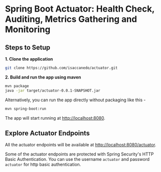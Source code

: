 # Spring Boot Actuator: Health Check, Auditing, Metrics Gathering and Monitoring 

## Steps to Setup

**1. Clone the application**

```bash
git clone https://github.com/isaccanedo/actuator.git
```

**2. Build and run the app using maven**

```bash
mvn package
java -jar target/actuator-0.0.1-SNAPSHOT.jar
```

Alternatively, you can run the app directly without packaging like this -

```bash
mvn spring-boot:run
```

The app will start running at <http://localhost:8080>.

## Explore Actuator Endpoints

All the actuator endpoints will be available at <http://localhost:8080/actuator>.

Some of the actuator endpoints are protected with Spring Security's HTTP Basic Authentication. You can use the username `actuator` and password `actuator` for http basic authentication.
